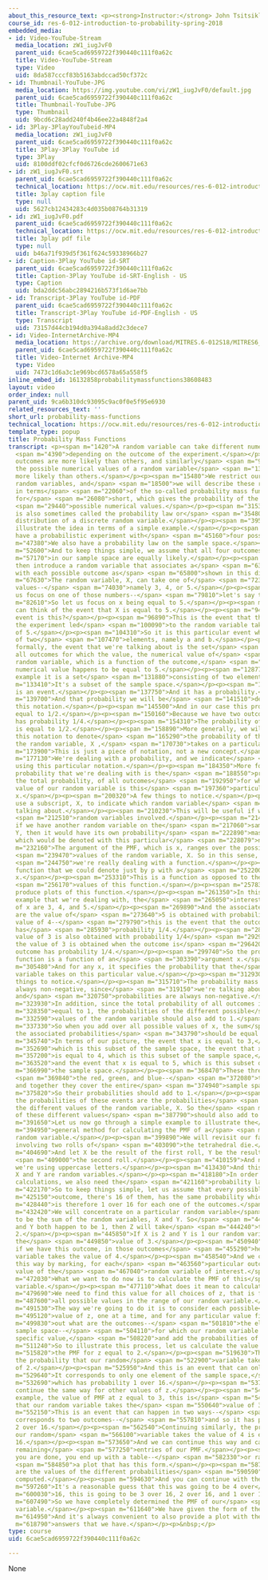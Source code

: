 ```yaml
---
about_this_resource_text: <p><strong>Instructor:</strong> John Tsitsiklis</p>
course_id: res-6-012-introduction-to-probability-spring-2018
embedded_media:
- id: Video-YouTube-Stream
  media_location: zW1_iugJvF0
  parent_uid: 6cae5cad6959722f390440c111f0a62c
  title: Video-YouTube-Stream
  type: Video
  uid: 8da587cccf83b5163abdccad50cf372c
- id: Thumbnail-YouTube-JPG
  media_location: https://img.youtube.com/vi/zW1_iugJvF0/default.jpg
  parent_uid: 6cae5cad6959722f390440c111f0a62c
  title: Thumbnail-YouTube-JPG
  type: Thumbnail
  uid: 9bcd6c28add240f4b46ee22a4848f2a4
- id: 3Play-3PlayYouTubeid-MP4
  media_location: zW1_iugJvF0
  parent_uid: 6cae5cad6959722f390440c111f0a62c
  title: 3Play-3Play YouTube id
  type: 3Play
  uid: 8100ddf02cfcf0d6726cde2600671e63
- id: zW1_iugJvF0.srt
  parent_uid: 6cae5cad6959722f390440c111f0a62c
  technical_location: https://ocw.mit.edu/resources/res-6-012-introduction-to-probability-spring-2018/part-i-the-fundamentals/probability-mass-functions/zW1_iugJvF0.srt
  title: 3play caption file
  type: null
  uid: 5627cb12434283c4d035b08764b31319
- id: zW1_iugJvF0.pdf
  parent_uid: 6cae5cad6959722f390440c111f0a62c
  technical_location: https://ocw.mit.edu/resources/res-6-012-introduction-to-probability-spring-2018/part-i-the-fundamentals/probability-mass-functions/zW1_iugJvF0.pdf
  title: 3play pdf file
  type: null
  uid: b46a71f939d5f361f624c59338966b27
- id: Caption-3Play YouTube id-SRT
  parent_uid: 6cae5cad6959722f390440c111f0a62c
  title: Caption-3Play YouTube id-SRT-English - US
  type: Caption
  uid: bda2ddc56abc2894216b573f1d6ae7bb
- id: Transcript-3Play YouTube id-PDF
  parent_uid: 6cae5cad6959722f390440c111f0a62c
  title: Transcript-3Play YouTube id-PDF-English - US
  type: Transcript
  uid: 73157d44cb194d0a394a8add2c3dece7
- id: Video-InternetArchive-MP4
  media_location: https://archive.org/download/MITRES.6-012S18/MITRES6_012S18_L05-03_300k.mp4
  parent_uid: 6cae5cad6959722f390440c111f0a62c
  title: Video-Internet Archive-MP4
  type: Video
  uid: 7473c1d6a3c1e969bcd6578a65a558f5
inline_embed_id: 16132858probabilitymassfunctions38608483
layout: video
order_index: null
parent_uid: 9ca6b310dc93095c9ac0f0e5f95e6930
related_resources_text: ''
short_url: probability-mass-functions
technical_location: https://ocw.mit.edu/resources/res-6-012-introduction-to-probability-spring-2018/part-i-the-fundamentals/probability-mass-functions
template_type: popup
title: Probability Mass Functions
transcript: <p><span m="1420">A random variable can take different numerical values</span>
  <span m="4390">depending on the outcome of the experiment.</span></p><p><span m="6890">Some
  outcomes are more likely than others, and similarly</span> <span m="9800">some of
  the possible numerical values of a random variable</span> <span m="13130">will be
  more likely than others.</span></p><p><span m="15480">We restrict ourselves to discrete
  random variables, and</span> <span m="18500">we will describe these relative likelihoods
  in terms</span> <span m="22060">of the so-called probability mass function, or PMF
  for</span> <span m="26080">short, which gives the probability of the different</span>
  <span m="29440">possible numerical values.</span></p><p><span m="31530">The PMF
  is also sometimes called the probability law or</span> <span m="35480">the probability
  distribution of a discrete random variable.</span></p><p><span m="39590">Let me
  illustrate the idea in terms of a simple example.</span></p><p><span m="43090">We
  have a probabilistic experiment with</span> <span m="45160">four possible outcomes.</span></p><p><span
  m="47380">We also have a probability law on the sample space.</span></p><p><span
  m="52600">And to keep things simple, we assume that all four outcomes</span> <span
  m="57170">in our sample space are equally likely.</span></p><p><span m="60610">We
  then introduce a random variable that associates a</span> <span m="63450">number
  with each possible outcome as</span> <span m="65800">shown in this diagram.</span></p><p><span
  m="67630">The random variable, X, can take one of</span> <span m="72310">three possible
  values--</span> <span m="74030">namely 3, 4, or 5.</span></p><p><span m="76510">Let
  us focus on one of those numbers--</span> <span m="79810">let's say the number 5.</span></p><p><span
  m="82610">So let us focus on x being equal to 5.</span></p><p><span m="88100">We
  can think of the event that X is equal to 5.</span></p><p><span m="94990">Which
  event is this?</span></p><p><span m="96890">This is the event that the outcome of
  the experiment led</span> <span m="100090">to the random variable taking a value
  of 5.</span></p><p><span m="104310">So it is this particular event which consists
  of two</span> <span m="107470">elements, namely a and b.</span></p><p><span m="110729">More
  formally, the event that we're talking about is the set</span> <span m="115580">of
  all outcomes for which the value, the numerical value of</span> <span m="121790">our
  random variable, which is a function of the outcome,</span> <span m="125200">that
  numerical value happens to be equal to 5.</span></p><p><span m="128770">And in this
  example it is a set</span> <span m="131880">consisting of two elements.</span></p><p><span
  m="133410">It's a subset of the sample space.</span></p><p><span m="135460">So it
  is an event.</span></p><p><span m="137750">And it has a probability.</span></p><p><span
  m="139700">And that probability we will be</span> <span m="141510">denoting with
  this notation.</span></p><p><span m="145500">And in our case this probability is
  equal to 1/2.</span></p><p><span m="150160">Because we have two outcomes, each one
  has probability 1/4.</span></p><p><span m="154310">The probability of this event
  is equal to 1/2.</span></p><p><span m="158890">More generally, we will be using
  this notation to denote</span> <span m="165290">the probability of the event that
  the random variable, X ,</span> <span m="170730">takes on a particular value, x.</span></p><p><span
  m="173900">This is just a piece of notation, not a new concept.</span></p><p><span
  m="177130">We're dealing with a probability, and we indicate</span> <span m="179740">it
  using this particular notation.</span></p><p><span m="184350">More formally, the
  probability that we're dealing with is the</span> <span m="188550">probability,
  the total probability, of all outcomes</span> <span m="192950">for which the numerical
  value of our random variable is this</span> <span m="197360">particular number,
  x.</span></p><p><span m="200320">A few things to notice.</span></p><p><span m="201960">We
  use a subscript, X, to indicate which random variable</span> <span m="208780">we're
  talking about.</span></p><p><span m="210230">This will be useful if we have several</span>
  <span m="212510">random variables involved.</span></p><p><span m="214300">For example,
  if we have another random variable on the</span> <span m="217060">same sample space,
  Y, then it would have its own probability</span> <span m="222890">mass function
  which would be denoted with this particular</span> <span m="228079">notation here.</span></p><p><span
  m="232160">The argument of the PMF, which is x, ranges over the possible</span>
  <span m="239470">values of the random variable, X. So in this sense, here</span>
  <span m="244750">we're really dealing with a function.</span></p><p><span m="248020">A
  function that we could denote just by p with a</span> <span m="252200">subscript
  x.</span></p><p><span m="253310">This is a function as opposed to the specific</span>
  <span m="256170">values of this function.</span></p><p><span m="257839">And we can
  produce plots of this function.</span></p><p><span m="261350">In this particular
  example that we're dealing with, the</span> <span m="265050">interesting values
  of x are 3, 4, and 5.</span></p><p><span m="269890">And the associated probabilities
  are the value of</span> <span m="273640">5 is obtained with probability 1/2, the
  value of 4--</span> <span m="279790">this is the event that the outcome is c, which
  has</span> <span m="285930">probability 1/4.</span></p><p><span m="288070">And the
  value of 3 is also obtained with probability 1/4</span> <span m="292960">because
  the value of 3 is obtained when the outcome is</span> <span m="296420">d, and that
  outcome has probability 1/4.</span></p><p><span m="299740">So the probability mass
  function is a function of an</span> <span m="303390">argument x.</span></p><p><span
  m="305480">And for any x, it specifies the probability that the</span> <span m="308920">random
  variable takes on this particular value.</span></p><p><span m="312930">A few more
  things to notice.</span></p><p><span m="315710">The probability mass function is
  always non-negative, since</span> <span m="319150">we're talking about probabilities
  and</span> <span m="320750">probabilities are always non-negative.</span></p><p><span
  m="323930">In addition, since the total probability of all outcomes is</span> <span
  m="328350">equal to 1, the probabilities of the different possible</span> <span
  m="332590">values of the random variable should also add to 1.</span></p><p><span
  m="337330">So when you add over all possible values of x, the sum</span> <span m="342040">of
  the associated probabilities</span> <span m="343790">should be equal to 1.</span></p><p><span
  m="345740">In terms of our picture, the event that x is equal to 3,</span> <span
  m="352690">which is this subset of the sample space, the event that x</span> <span
  m="357200">is equal to 4, which is this subset of the sample space,</span> <span
  m="363520">and the event that x is equal to 5, which is this subset of</span> <span
  m="366990">the sample space.</span></p><p><span m="368470">These three events--</span>
  <span m="369840">the red, green, and blue--</span> <span m="372080">they are disjoint,
  and together they cover the entire</span> <span m="374940">sample space.</span></p><p><span
  m="375820">So their probabilities should add to 1.</span></p><p><span m="378940">And
  the probabilities of these events are the probabilities</span> <span m="381360">of
  the different values of the random variable, X. So the</span> <span m="385860">probabilities
  of these different values</span> <span m="387790">should also add to 1.</span></p><p><span
  m="391650">Let us now go through a simple example to illustrate the</span> <span
  m="394950">general method for calculating the PMF of a</span> <span m="397950">discrete
  random variable.</span></p><p><span m="399890">We will revisit our familiar example
  involving two rolls of</span> <span m="403090">the tetrahedral die.</span></p><p><span
  m="404690">And let X be the result of the first roll, Y be the result of</span>
  <span m="409000">the second roll.</span></p><p><span m="410159">And notice that
  we're using uppercase letters.</span></p><p><span m="413430">And this is because
  X and Y are random variables.</span></p><p><span m="418180">In order to do any probability
  calculations, we also need the</span> <span m="421160">probability law.</span></p><p><span
  m="422170">So to keep things simple, let us assume that every possible</span> <span
  m="425150">outcome, there's 16 of them, has the same probability which</span> <span
  m="428440">is therefore 1 over 16 for each one of the outcomes.</span></p><p><span
  m="432420">We will concentrate on a particular random variable</span> <span m="435770">defined
  to be the sum of the random variables, X and Y. So</span> <span m="440540">if X
  and Y both happen to be 1, then Z will take</span> <span m="444240">the value of
  2.</span></p><p><span m="445850">If X is 2 and Y is 1 our random variable will take
  the</span> <span m="449850">value of 3.</span></p><p><span m="450940">And similarly
  if we have this outcome, in those outcomes</span> <span m="455290">here, the random
  variable takes the value of 4.</span></p><p><span m="458540">And we can continue
  this way by marking, for each</span> <span m="463560">particular outcome, the corresponding
  value of the</span> <span m="467040">random variable of interest.</span></p><p><span
  m="472030">What we want to do now is to calculate the PMF of this</span> <span m="476280">random
  variable.</span></p><p><span m="477110">What does it mean to calculate the PMF?</span></p><p><span
  m="479690">We need to find this value for all choices of z, that is for</span> <span
  m="487600">all possible values in the range of our random variable.</span></p><p><span
  m="491530">The way we're going to do it is to consider each possible</span> <span
  m="495120">value of z, one at a time, and for any particular value find</span> <span
  m="499830">out what are the outcomes--</span> <span m="501810">the elements of the
  sample space--</span> <span m="504110">for which our random variable takes on the
  specific value,</span> <span m="508220">and add the probabilities of those outcomes.</span></p><p><span
  m="511240">So to illustrate this process, let us calculate the value of</span> <span
  m="515820">the PMF for z equal to 2.</span></p><p><span m="519630">This is by definition
  the probability that our random</span> <span m="522900">variable takes the value
  of 2.</span></p><p><span m="525950">And this is an event that can only happen here.</span></p><p><span
  m="529640">It corresponds to only one element of the sample space,</span> <span
  m="532690">which has probability 1 over 16.</span></p><p><span m="537970">We can
  continue the same way for other values of z.</span></p><p><span m="542390">So for
  example, the value of PMF at z equal to 3, this is</span> <span m="547930">the probability
  that our random variable takes the</span> <span m="550640">value of 3.</span></p><p><span
  m="552150">This is an event that can happen in two ways--</span> <span m="555300">it
  corresponds to two outcomes--</span> <span m="557810">and so it has probability
  2 over 16.</span></p><p><span m="562540">Continuing similarly, the probability that
  our random</span> <span m="566100">variable takes the value of 4 is equal to 3 over
  16.</span></p><p><span m="573650">And we can continue this way and calculate the
  remaining</span> <span m="577250">entries of our PMF.</span></p><p><span m="579080">After
  you are done, you end up with a table--</span> <span m="582330">or rather a graph--</span>
  <span m="584850">a plot that has this form.</span></p><p><span m="587050">And these
  are the values of the different probabilities</span> <span m="590590">that we have
  computed.</span></p><p><span m="594630">And you can continue with the other values.</span></p><p><span
  m="597260">It's a reasonable guess that this was going to be 4 over</span> <span
  m="600030">16, this is going to be 3 over 16, 2 over 16, and 1 over 16.</span></p><p><span
  m="607490">So we have completely determined the PMF of our</span> <span m="610640">random
  variable.</span></p><p><span m="611640">We have given the form of the answers.</span></p><p><span
  m="614950">And it's always convenient to also provide a plot with the</span> <span
  m="618790">answers that we have.</span></p><p>&nbsp;</p>
type: course
uid: 6cae5cad6959722f390440c111f0a62c

---
```

None